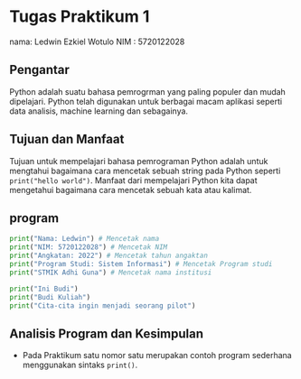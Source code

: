 # Tugas Praktikum 1

nama: Ledwin Ezkiel Wotulo
NIM : 5720122028

## Pengantar

Python adalah suatu bahasa pemrogrman yang paling populer dan mudah dipelajari. Python telah digunakan untuk berbagai macam aplikasi seperti data analisis, machine learning dan sebagainya.

## Tujuan dan Manfaat

Tujuan untuk mempelajari bahasa pemrograman Python adalah untuk mengtahui bagaimana cara mencetak sebuah string pada Python seperti `print("hello world")`. Manfaat dari mempelajari Python kita dapat mengetahui bagaimana cara mencetak sebuah kata atau kalimat.

## program

```python
print("Nama: Ledwin") # Mencetak nama
print("NIM: 5720122028") # Mencetak NIM
print("Angkatan: 2022") # Mencetak tahun angaktan
print("Program Studi: Sistem Informasi") # Mencetak Program studi
print("STMIK Adhi Guna") # Mencetak nama institusi

print("Ini Budi")
print("Budi Kuliah")
print("Cita-cita ingin menjadi seorang pilot")
```

## Analisis Program dan Kesimpulan

- Pada Praktikum satu nomor satu merupakan contoh program sederhana menggunakan sintaks `print()`.